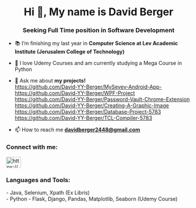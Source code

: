 <h1 align="center">Hi 👋, My name is David Berger</h1>
<h3 align="center">Seeking Full Time position in Software Development</h3>

- 📚 I’m finishing my last year in **Computer Science at Lev Academic Institute (Jerusalem College of Technology)**
- 🌱 I love Udemy Courses and am currently studying a Mega Course in Python

- 💬 Ask me about **my projects!**  
https://github.com/David-YY-Berger/MySevev-Android-App-    
https://github.com/David-YY-Berger/WPF-Project   
https://github.com/David-YY-Berger/Password-Vault-Chrome-Extension  
https://github.com/David-YY-Berger/Creating-A-Graphic-Image  
https://github.com/David-YY-Berger/Database-Project-5783  
https://github.com/David-YY-Berger/TCL-Compiler-5783

- 📫 How to reach me **davidberger2448@gmail.com**

<h3 align="left">Connect with me:</h3>
<p align="left">
<a href="https://linkedin.com/in/david-yy-berger/" target="blank"><img align="center" src="https://raw.githubusercontent.com/rahuldkjain/github-profile-readme-generator/master/src/images/icons/Social/linked-in-alt.svg" alt="https://www.linkedin.com/in/david-yy-berger/" height="30" width="40" /></a>
</p>

<h3 align="left">Languages and Tools:</h3>
-	Java, Selenium, Xpath (Ex Libris) <br>
-	Python - Flask, Django, Pandas, Matplotlib, Seaborn (Udemy Course) <br> 
